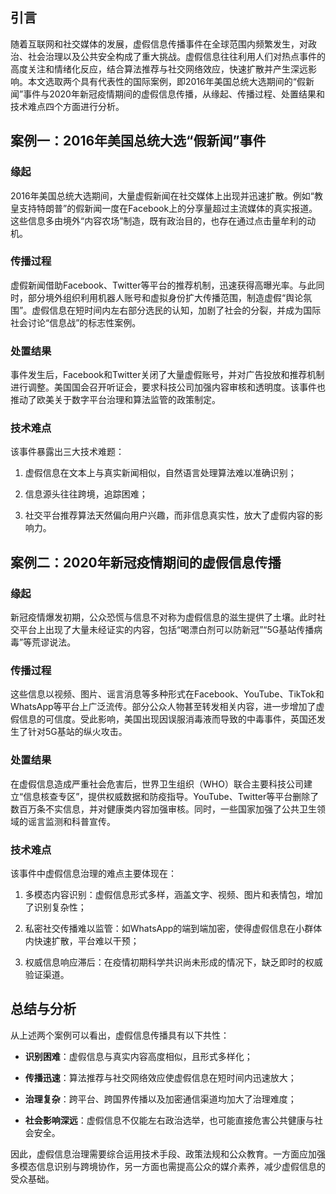 ## 引言

随着互联网和社交媒体的发展，虚假信息传播事件在全球范围内频繁发生，对政治、社会治理以及公共安全构成了重大挑战。虚假信息往往利用人们对热点事件的高度关注和情绪化反应，结合算法推荐与社交网络效应，快速扩散并产生深远影响。本文选取两个具有代表性的国际案例，即2016年美国总统大选期间的“假新闻”事件与2020年新冠疫情期间的虚假信息传播，从缘起、传播过程、处置结果和技术难点四个方面进行分析。

## 案例一：2016年美国总统大选“假新闻”事件

### 缘起

2016年美国总统大选期间，大量虚假新闻在社交媒体上出现并迅速扩散。例如“教皇支持特朗普”的假新闻一度在Facebook上的分享量超过主流媒体的真实报道。这些信息多由境外“内容农场”制造，既有政治目的，也存在通过点击量牟利的动机。

### 传播过程

虚假新闻借助Facebook、Twitter等平台的推荐机制，迅速获得高曝光率。与此同时，部分境外组织利用机器人账号和虚拟身份扩大传播范围，制造虚假“舆论氛围”。虚假信息在短时间内左右部分选民的认知，加剧了社会的分裂，并成为国际社会讨论“信息战”的标志性案例。

### 处置结果

事件发生后，Facebook和Twitter关闭了大量虚假账号，并对广告投放和推荐机制进行调整。美国国会召开听证会，要求科技公司加强内容审核和透明度。该事件也推动了欧美关于数字平台治理和算法监管的政策制定。

### 技术难点

该事件暴露出三大技术难题：

1. 虚假信息在文本上与真实新闻相似，自然语言处理算法难以准确识别；

2. 信息源头往往跨境，追踪困难；

3. 社交平台推荐算法天然偏向用户兴趣，而非信息真实性，放大了虚假内容的影响力。

## 案例二：2020年新冠疫情期间的虚假信息传播

### 缘起

新冠疫情爆发初期，公众恐慌与信息不对称为虚假信息的滋生提供了土壤。此时社交平台上出现了大量未经证实的内容，包括“喝漂白剂可以防新冠”“5G基站传播病毒”等荒谬说法。

### 传播过程

这些信息以视频、图片、谣言消息等多种形式在Facebook、YouTube、TikTok和WhatsApp等平台上广泛流传。部分公众人物甚至转发相关内容，进一步增加了虚假信息的可信度。受此影响，美国出现因误服消毒液而导致的中毒事件，英国还发生了针对5G基站的纵火攻击。

### 处置结果

在虚假信息造成严重社会危害后，世界卫生组织（WHO）联合主要科技公司建立“信息核查专区”，提供权威数据和防疫指导。YouTube、Twitter等平台删除了数百万条不实信息，并对健康类内容加强审核。同时，一些国家加强了公共卫生领域的谣言监测和科普宣传。

### 技术难点

该事件中虚假信息治理的难点主要体现在：

1. 多模态内容识别：虚假信息形式多样，涵盖文字、视频、图片和表情包，增加了识别复杂性；

2. 私密社交传播难以监管：如WhatsApp的端到端加密，使得虚假信息在小群体内快速扩散，平台难以干预；

3. 权威信息响应滞后：在疫情初期科学共识尚未形成的情况下，缺乏即时的权威验证渠道。

## 总结与分析

从上述两个案例可以看出，虚假信息传播具有以下共性：

* **识别困难**：虚假信息与真实内容高度相似，且形式多样化；

* **传播迅速**：算法推荐与社交网络效应使虚假信息在短时间内迅速放大；

* **治理复杂**：跨平台、跨国界传播以及加密通信渠道均加大了治理难度；

* **社会影响深远**：虚假信息不仅能左右政治选举，也可能直接危害公共健康与社会安全。

因此，虚假信息治理需要综合运用技术手段、政策法规和公众教育。一方面应加强多模态信息识别与跨境协作，另一方面也需提高公众的媒介素养，减少虚假信息的受众基础。